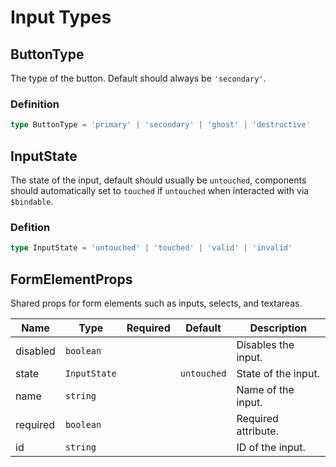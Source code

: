 # Input Types

## ButtonType

The type of the button. Default should always be `'secondary'`.

### Definition

```ts
type ButtonType = 'primary' | 'secondary' | 'ghost' | 'destructive'
```

## InputState

The state of the input, default should usually be `untouched`, components should automatically set to `touched` if `untouched` when interacted with via `$bindable`.

### Defition

```ts
type InputState = 'untouched' | 'touched' | 'valid' | 'invalid'
```

## FormElementProps

Shared props for form elements such as inputs, selects, and textareas.

| Name     | Type         | Required | Default     | Description         |
| -------- | ------------ | :------: | ----------- | ------------------- |
| disabled | `boolean`    |          |             | Disables the input. |
| state    | `InputState` |          | `untouched` | State of the input. |
| name     | `string`     |          |             | Name of the input.  |
| required | `boolean`    |          |             | Required attribute. |
| id       | `string`     |          |             | ID of the input.    |
